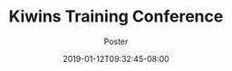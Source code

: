 ---
title: "Kiwins Training Conference"
date: 2019-01-12T09:32:45-08:00
draft: false
subtitle: "Poster"
image: "/img/KTC-1080x1350.png"
---